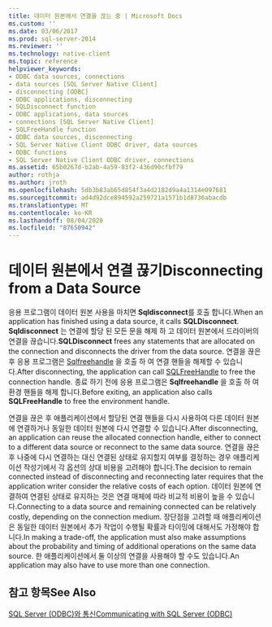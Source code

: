 ```yaml
---
title: 데이터 원본에서 연결을 끊는 중 | Microsoft Docs
ms.custom: ''
ms.date: 03/06/2017
ms.prod: sql-server-2014
ms.reviewer: ''
ms.technology: native-client
ms.topic: reference
helpviewer_keywords:
- ODBC data sources, connections
- data sources [SQL Server Native Client]
- disconnecting [ODBC]
- ODBC applications, disconnecting
- SQLDisconnect function
- ODBC applications, data sources
- connections [SQL Server Native Client]
- SQLFreeHandle function
- ODBC data sources, disconnecting
- SQL Server Native Client ODBC driver, data sources
- ODBC functions
- SQL Server Native Client ODBC driver, connections
ms.assetid: 65b0267d-b2ab-4a59-83f2-436d90cfbf79
author: rothja
ms.author: jroth
ms.openlocfilehash: 5db3b83ab65d854f3a4d2182d9a4a1314e097681
ms.sourcegitcommit: ad4d92dce894592a259721a1571b1d8736abacdb
ms.translationtype: MT
ms.contentlocale: ko-KR
ms.lasthandoff: 08/04/2020
ms.locfileid: "87650942"
---
```

# <a name="disconnecting-from-a-data-source"></a><span data-ttu-id="10b50-102">데이터 원본에서 연결 끊기</span><span class="sxs-lookup"><span data-stu-id="10b50-102">Disconnecting from a Data Source</span></span>
  <span data-ttu-id="10b50-103">응용 프로그램이 데이터 원본 사용을 마치면 **Sqldisconnect**를 호출 합니다.</span><span class="sxs-lookup"><span data-stu-id="10b50-103">When an application has finished using a data source, it calls **SQLDisconnect**.</span></span> <span data-ttu-id="10b50-104">**Sqldisconnect** 는 연결에 할당 된 모든 문을 해제 하 고 데이터 원본에서 드라이버의 연결을 끊습니다.</span><span class="sxs-lookup"><span data-stu-id="10b50-104">**SQLDisconnect** frees any statements that are allocated on the connection and disconnects the driver from the data source.</span></span> <span data-ttu-id="10b50-105">연결을 끊은 후 응용 프로그램은 [Sqlfreehandle](../native-client-odbc-api/sqlfreehandle.md) 을 호출 하 여 연결 핸들을 해제할 수 있습니다.</span><span class="sxs-lookup"><span data-stu-id="10b50-105">After disconnecting, the application can call [SQLFreeHandle](../native-client-odbc-api/sqlfreehandle.md) to free the connection handle.</span></span> <span data-ttu-id="10b50-106">종료 하기 전에 응용 프로그램은 **Sqlfreehandle** 을 호출 하 여 환경 핸들을 해제 합니다.</span><span class="sxs-lookup"><span data-stu-id="10b50-106">Before exiting, an application also calls **SQLFreeHandle** to free the environment handle.</span></span>  
  
 <span data-ttu-id="10b50-107">연결을 끊은 후 애플리케이션에서 할당된 연결 핸들을 다시 사용하여 다른 데이터 원본에 연결하거나 동일한 데이터 원본에 다시 연결할 수 있습니다.</span><span class="sxs-lookup"><span data-stu-id="10b50-107">After disconnecting, an application can reuse the allocated connection handle, either to connect to a different data source or reconnect to the same data source.</span></span> <span data-ttu-id="10b50-108">연결을 끊은 후 나중에 다시 연결하는 대신 연결된 상태로 유지할지 여부를 결정하는 경우 애플리케이션 작성기에서 각 옵션의 상대 비용을 고려해야 합니다.</span><span class="sxs-lookup"><span data-stu-id="10b50-108">The decision to remain connected instead of disconnecting and reconnecting later requires that the application writer consider the relative costs of each option.</span></span> <span data-ttu-id="10b50-109">데이터 원본에 연결하여 연결된 상태로 유지하는 것은 연결 매체에 따라 비교적 비용이 높을 수 있습니다.</span><span class="sxs-lookup"><span data-stu-id="10b50-109">Connecting to a data source and remaining connected can be relatively costly, depending on the connection medium.</span></span> <span data-ttu-id="10b50-110">장단점을 고려할 때 애플리케이션은 동일한 데이터 원본에서 추가 작업이 수행될 확률과 타이밍에 대해서도 가정해야 합니다.</span><span class="sxs-lookup"><span data-stu-id="10b50-110">In making a trade-off, the application must also make assumptions about the probability and timing of additional operations on the same data source.</span></span> <span data-ttu-id="10b50-111">한 애플리케이션에서 둘 이상의 연결을 사용해야 할 수도 있습니다.</span><span class="sxs-lookup"><span data-stu-id="10b50-111">An application may also have to use more than one connection.</span></span>  
  
## <a name="see-also"></a><span data-ttu-id="10b50-112">참고 항목</span><span class="sxs-lookup"><span data-stu-id="10b50-112">See Also</span></span>  
 [<span data-ttu-id="10b50-113">SQL Server &#40;ODBC&#41;와 통신</span><span class="sxs-lookup"><span data-stu-id="10b50-113">Communicating with SQL Server &#40;ODBC&#41;</span></span>](communicating-with-sql-server-odbc.md)  
  
  

